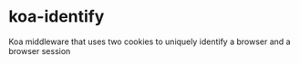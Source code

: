 # koa-identify
Koa middleware that uses two cookies to uniquely identify a browser and a browser session
